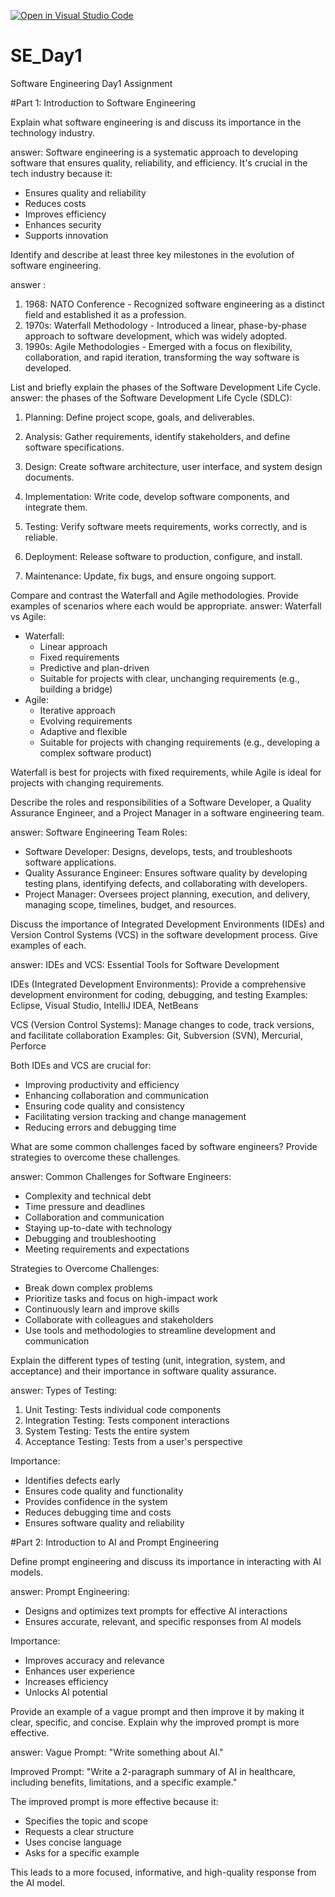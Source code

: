 [![Open in Visual Studio Code](https://classroom.github.com/assets/open-in-vscode-2e0aaae1b6195c2367325f4f02e2d04e9abb55f0b24a779b69b11b9e10269abc.svg)](https://classroom.github.com/online_ide?assignment_repo_id=15588325&assignment_repo_type=AssignmentRepo)
# SE_Day1
Software Engineering Day1 Assignment

#Part 1: Introduction to Software Engineering

Explain what software engineering is and discuss its importance in the technology industry.

answer: Software engineering is a systematic approach to developing software that ensures quality, reliability, and efficiency. It's crucial in the tech industry because it:

- Ensures quality and reliability
- Reduces costs
- Improves efficiency
- Enhances security
- Supports innovation

Identify and describe at least three key milestones in the evolution of software engineering.

 answer :
 1. 1968: NATO Conference - Recognized software engineering as a distinct field and established it as a profession.
2. 1970s: Waterfall Methodology - Introduced a linear, phase-by-phase approach to software development, which was widely adopted.
3. 1990s: Agile Methodologies - Emerged with a focus on flexibility, collaboration, and rapid iteration, transforming the way software is developed.


List and briefly explain the phases of the Software Development Life Cycle.
answer: the phases of the Software Development Life Cycle (SDLC):

1. Planning: Define project scope, goals, and deliverables.

2. Analysis: Gather requirements, identify stakeholders, and define software specifications.

3. Design: Create software architecture, user interface, and system design documents.

4. Implementation: Write code, develop software components, and integrate them.

5. Testing: Verify software meets requirements, works correctly, and is reliable.

6. Deployment: Release software to production, configure, and install.

7. Maintenance: Update, fix bugs, and ensure ongoing support.



Compare and contrast the Waterfall and Agile methodologies. Provide examples of scenarios where each would be appropriate.
answer: Waterfall vs Agile:

- Waterfall:
    - Linear approach
    - Fixed requirements
    - Predictive and plan-driven
    - Suitable for projects with clear, unchanging requirements (e.g., building a bridge)
- Agile:
    - Iterative approach
    - Evolving requirements
    - Adaptive and flexible
    - Suitable for projects with changing requirements (e.g., developing a complex software product)

 Waterfall is best for projects with fixed requirements, while Agile is ideal for projects with changing requirements.


Describe the roles and responsibilities of a Software Developer, a Quality Assurance Engineer, and a Project Manager in a software engineering team.

answer: Software Engineering Team Roles:

- Software Developer: Designs, develops, tests, and troubleshoots software applications.
- Quality Assurance Engineer: Ensures software quality by developing testing plans, identifying defects, and collaborating with developers.
- Project Manager: Oversees project planning, execution, and delivery, managing scope, timelines, budget, and resources.



Discuss the importance of Integrated Development Environments (IDEs) and Version Control Systems (VCS) in the software development process. Give examples of each.

answer: IDEs and VCS: Essential Tools for Software Development

IDEs (Integrated Development Environments):
 Provide a comprehensive development environment for coding, debugging, and testing
 Examples: Eclipse, Visual Studio, IntelliJ IDEA, NetBeans

VCS (Version Control Systems):
 Manage changes to code, track versions, and facilitate collaboration
 Examples: Git, Subversion (SVN), Mercurial, Perforce

Both IDEs and VCS are crucial for:

- Improving productivity and efficiency
- Enhancing collaboration and communication
- Ensuring code quality and consistency
- Facilitating version tracking and change management
- Reducing errors and debugging time

What are some common challenges faced by software engineers? Provide strategies to overcome these challenges.

answer: Common Challenges for Software Engineers:

- Complexity and technical debt
- Time pressure and deadlines
- Collaboration and communication
- Staying up-to-date with technology
- Debugging and troubleshooting
- Meeting requirements and expectations

Strategies to Overcome Challenges:

- Break down complex problems
- Prioritize tasks and focus on high-impact work
- Continuously learn and improve skills
- Collaborate with colleagues and stakeholders
- Use tools and methodologies to streamline development and communication



Explain the different types of testing (unit, integration, system, and acceptance) and their importance in software quality assurance.

answer: Types of Testing:

1. Unit Testing: Tests individual code components
2. Integration Testing: Tests component interactions
3. System Testing: Tests the entire system
4. Acceptance Testing: Tests from a user's perspective

Importance:

- Identifies defects early
- Ensures code quality and functionality
- Provides confidence in the system
- Reduces debugging time and costs
- Ensures software quality and reliability

#Part 2: Introduction to AI and Prompt Engineering


Define prompt engineering and discuss its importance in interacting with AI models.

answer: Prompt Engineering:

- Designs and optimizes text prompts for effective AI interactions
- Ensures accurate, relevant, and specific responses from AI models

Importance:

- Improves accuracy and relevance
- Enhances user experience
- Increases efficiency
- Unlocks AI potential

Provide an example of a vague prompt and then improve it by making it clear, specific, and concise. Explain why the improved prompt is more effective.

answer: Vague Prompt: "Write something about AI."

Improved Prompt: "Write a 2-paragraph summary of AI in healthcare, including benefits, limitations, and a specific example."

The improved prompt is more effective because it:

- Specifies the topic and scope
- Requests a clear structure
- Uses concise language
- Asks for a specific example

This leads to a more focused, informative, and high-quality response from the AI model.
